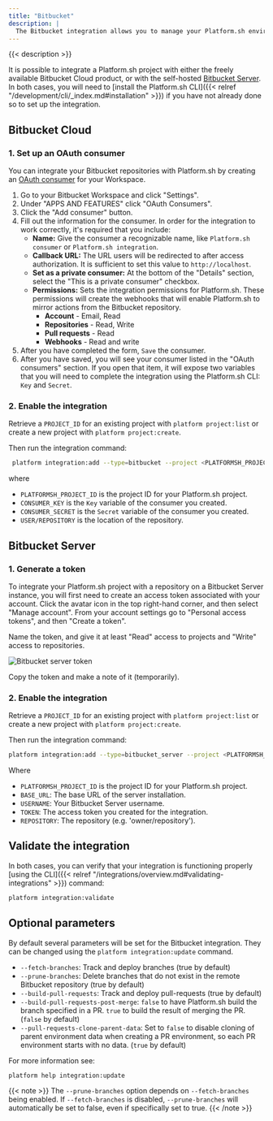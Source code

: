 ```yaml
---
title: "Bitbucket"
description: |
  The Bitbucket integration allows you to manage your Platform.sh environments directly from your Bitbucket repository.
---
```


{{< description >}}

It is possible to integrate a Platform.sh project with either the freely available Bitbucket Cloud product, or with the self-hosted [Bitbucket Server](https://confluence.atlassian.com/bitbucketserver/). In both cases, you will need to [install the Platform.sh CLI]({{< relref "/development/cli/_index.md#installation" >}}) if you have not already done so to set up the integration.

## Bitbucket Cloud

### 1. Set up an OAuth consumer

You can integrate your Bitbucket repositories with Platform.sh by creating an [OAuth consumer](https://confluence.atlassian.com/bitbucket/oauth-on-bitbucket-cloud-238027431.html) for your Workspace.

1. Go to your Bitbucket Workspace and click "Settings".
2. Under "APPS AND FEATURES" click "OAuth Consumers".
3. Click the "Add consumer" button.
4. Fill out the information for the consumer. In order for the integration to work correctly, it's required that you include:
    * **Name:** Give the consumer a recognizable name, like `Platform.sh consumer` or `Platform.sh integration`.
    * **Callback URL:** The URL users will be redirected to after access authorization. It is sufficient to set this value to `http://localhost`.
    * **Set as a private consumer:** At the bottom of the "Details" section, select the "This is a private consumer" checkbox.
    * **Permissions:** Sets the integration permissions for Platform.sh. These permissions will create the webhooks that will enable Platform.sh to mirror actions from the Bitbucket repository.
      * **Account** - Email, Read
      * **Repositories** - Read, Write
      * **Pull requests** - Read
      * **Webhooks** - Read and write
5. After you have completed the form, `Save` the consumer.
6. After you have saved, you will see your consumer listed in the "OAuth consumers" section. If you open that item, it will expose two variables that you will need to complete the integration using the Platform.sh CLI: `Key` and `Secret`.

### 2. Enable the integration

Retrieve a `PROJECT_ID` for an existing project with `platform project:list` or create a new project with `platform project:create`.

Then run the integration command:

```bash
 platform integration:add --type=bitbucket --project <PLATFORMSH_PROJECT_ID> --key <CONSUMER_KEY> --secret <CONSUMER_SECRET> --repository <USER>/<REPOSITORY>
```

where

* `PLATFORMSH_PROJECT_ID` is the project ID for your Platform.sh project.
* `CONSUMER_KEY` is the `Key` variable of the consumer you created.
* `CONSUMER_SECRET` is the `Secret` variable of the consumer you created.
* `USER/REPOSITORY` is the location of the repository.

## Bitbucket Server

### 1. Generate a token

To integrate your Platform.sh project with a repository on a Bitbucket Server instance, you will first need to create an access token associated with your account. Click the avatar icon in the top right-hand corner, and then select "Manage account". From your account settings go to "Personal access tokens", and then "Create a token".

Name the token, and give it at least "Read" access to projects and "Write" access to repositories.

![Bitbucket server token](/images/integrations/bitbucket_server.png "0.3")

Copy the token and make a note of it (temporarily).

### 2. Enable the integration

Retrieve a `PROJECT_ID` for an existing project with `platform project:list` or create a new project with `platform project:create`.

Then run the integration command:

```bash
platform integration:add --type=bitbucket_server --project <PLATFORMSH_PROJECT_ID> --base-url=<BASE_URL> --username=<USERNAME> --token=<TOKEN> --repository=<REPOSITORY>
```

Where

* `PLATFORMSH_PROJECT_ID` is the project ID for your Platform.sh project.
* `BASE_URL`: The base URL of the server installation.
* `USERNAME`: Your Bitbucket Server username.
* `TOKEN`: The access token you created for the integration.
* `REPOSITORY`: The repository  (e.g. 'owner/repository').

## Validate the integration

In both cases, you can verify that your integration is functioning properly [using the CLI]({{< relref "/integrations/overview.md#validating-integrations" >}}) command:

```bash
platform integration:validate
```

## Optional parameters

By default several parameters will be set for the Bitbucket integration. They can be changed using the `platform integration:update` command.

* `--fetch-branches`: Track and deploy branches (true by default)
* `--prune-branches`: Delete branches that do not exist in the remote Bitbucket repository (true by default)
* `--build-pull-requests`: Track and deploy pull-requests (true by default)
* `--build-pull-requests-post-merge`: `false` to have Platform.sh build the branch specified in a PR. `true` to build the result of merging the PR.  (`false` by default)
* `--pull-requests-clone-parent-data`: Set to `false` to disable cloning of parent environment data when creating a PR environment, so each PR environment starts with no data. (`true` by default)

For more information see:

```bash
platform help integration:update
```

{{< note >}}
The `--prune-branches` option depends on `--fetch-branches` being enabled. If `--fetch-branches` is disabled, `--prune-branches` will automatically be set to false, even if specifically set to true.
{{< /note >}}
